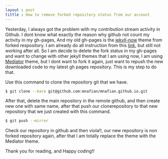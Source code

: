 ```yaml
---
layout : post
tittle : How to remove forked repository status from our account
---
```

Yesterday, I always got the problem with my contribution stream activity in Github. I dont know what exactly the reason why github not count my activity in my gh-pages, And my old gh-pages is the [jekyll-now](https://github.com/barryclark/jekyll-now) theme from forked respository. I am already do all instruction from this [link](https://help.github.com/articles/why-are-my-contributions-not-showing-up-on-my-profil), but still not working after all. So I am decide to delete the fork status in my gh-pages and want to change with other jekyll themes that I am using now, I am using [Mediator](https://github.com/dirkfabisch/mediator) theme, but I dont want to fork it again, just want to repush the new downloaded code to my latest gh pages repository. This is my step to do that.

Use this command to clone the repository git that we have.

```sh
$ git clone --bare git@github.com:mnafian/mnafian.github.io.git
```

After that, delete the main repository in the remote github, and then create new one with same name, after that push our clonerepository to that new repository that we just created with this command.

```sh
$ git push --mirror
```

Check our repository in github and then viola!!, our new repository is non forked repository again, after that I am totally replace the theme with the Mediator theme.

Thank you for reading, and Happy coding!!
